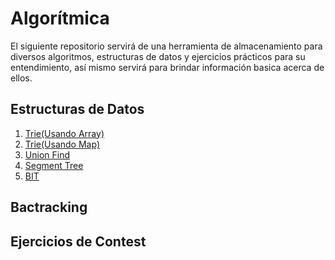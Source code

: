 # Algorítmica
El siguiente repositorio servirá de una herramienta de almacenamiento 
para diversos algoritmos, estructuras de datos y ejercicios prácticos 
para su entendimiento, así mismo servirá para brindar información basica 
acerca de ellos.

## Estructuras de Datos
1. [Trie(Usando Array)](https://github.com/Priset/Algoritmica/tree/main/Cap%C3%ADtulo%20%201/Trie%20Array)
2. [Trie(Usando Map)](https://github.com/Priset/Algoritmica/tree/main/Cap%C3%ADtulo%20%201/Trie%20Map)
3. [Union Find](https://github.com/Priset/Algoritmica/tree/main/Cap%C3%ADtulo%20%201/Union%20Find)
4. [Segment Tree](https://github.com/Priset/Algoritmica/tree/main/Cap%C3%ADtulo%20%201/Segment%20Tree)
5. [BIT](https://github.com/Priset/Algoritmica/tree/main/Cap%C3%ADtulo%20%201/BIT)
## Bactracking

## Ejercicios de Contest
